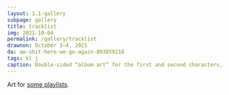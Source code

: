 ```yaml
---
layout: 1.1-gallery
subpage: gallery
title: tracklist
img: 2021-10-04
permalink: /gallery/tracklist
drawnon: October 3–4, 2021
da: aw-shit-here-we-go-again-893859218
tags: kl j
caption: Double-sided “album art” for the first and second characters, titled “so miserable and stunning” (sides A and B, respectively). See the page (linked below) for actual track listings.
---
```

Art for [some playlists](https://a-flyleaf.github.io/shriblets/2021-10-0304-tracklist/).